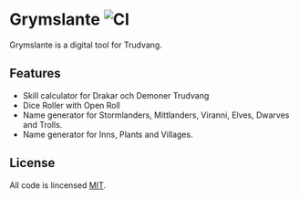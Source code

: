 # Grymslante ![CI](https://github.com/syradar/grymslante/workflows/CI/badge.svg)

Grymslante is a digital tool for Trudvang.

## Features

- Skill calculator for Drakar och Demoner Trudvang
- Dice Roller with Open Roll
- Name generator for Stormlanders, Mittlanders, Viranni, Elves, Dwarves and Trolls.
- Name generator for Inns, Plants and Villages.


## License

All code is lincensed [MIT](https://github.com/syradar/grymslante/blob/master/LICENSE).
